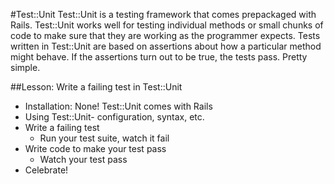 #Test::Unit
  Test::Unit is a testing framework that comes prepackaged with Rails.  Test::Unit works well for testing individual methods or small chunks of code to make sure that they are working as the programmer expects.  Tests written in Test::Unit are based on assertions about how a particular method might behave.  If the assertions turn out to be true, the tests pass.  Pretty simple.


##Lesson: Write a failing test in Test::Unit
  - Installation:  None!  Test::Unit comes with Rails
  - Using Test::Unit- configuration, syntax, etc.
  - Write a failing test
    - Run your test suite, watch it fail
  - Write code to make your test pass
    - Watch your test pass
  - Celebrate!